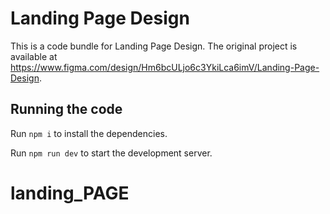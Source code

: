 
  # Landing Page Design

  This is a code bundle for Landing Page Design. The original project is available at https://www.figma.com/design/Hm6bcULjo6c3YkiLca6imV/Landing-Page-Design.

  ## Running the code

  Run `npm i` to install the dependencies.

  Run `npm run dev` to start the development server.
  # landing_PAGE
